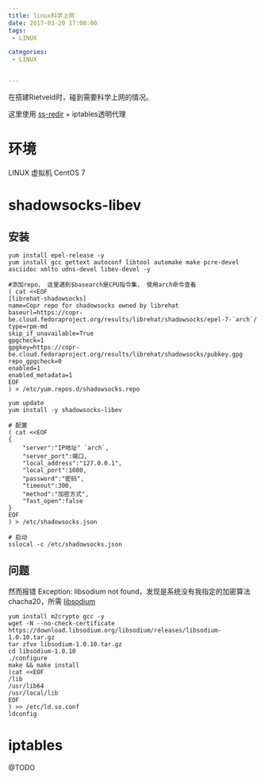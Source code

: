 ```yaml
---
title: linux科学上网
date: 2017-03-20 17:00:00
tags:
 - LINUX

categories:
 - LINUX


---
```


在搭建Rietveld时，碰到需要科学上网的情况。

这里使用 [ss-redir](https://github.com/madeye/shadowsocks-libev) + iptables透明代理

<!-- MORE -->
# 环境
LINUX 虚拟机
CentOS 7

# shadowsocks-libev

## 安装
```
yum install epel-release -y
yum install gcc gettext autoconf libtool automake make pcre-devel asciidoc xmlto udns-devel libev-devel -y

#添加repo， 这里遇到$basearch是CPU指令集， 使用arch命令查看
( cat <<EOF
[librehat-shadowsocks]
name=Copr repo for shadowsocks owned by librehat
baseurl=https://copr-be.cloud.fedoraproject.org/results/librehat/shadowsocks/epel-7-`arch`/
type=rpm-md
skip_if_unavailable=True
gpgcheck=1
gpgkey=https://copr-be.cloud.fedoraproject.org/results/librehat/shadowsocks/pubkey.gpg
repo_gpgcheck=0
enabled=1
enabled_metadata=1
EOF
) > /etc/yum.repos.d/shadowsocks.repo

yum update
yum install -y shadowsocks-libev

# 配置
( cat <<EOF
{
    "server":"IP地址" `arch`,
    "server_port":端口,
    "local_address":"127.0.0.1",
    "local_port":1080,
    "password":"密码",
    "timeout":300,
    "method":"加密方式",
    "fast_open":false
}
EOF
) > /etc/shadowsocks.json

# 启动
sslocal -c /etc/shadowsocks.json
```
## 问题
然而报错 Exception: libsodium not found，发现是系统没有我指定的加密算法chacha20，所需 [libsodium](https://download.libsodium.org/doc/installation/)

```
yum install m2crypto gcc -y
wget -N --no-check-certificate  https://download.libsodium.org/libsodium/releases/libsodium-1.0.10.tar.gz
tar zfvx libsodium-1.0.10.tar.gz
cd libsodium-1.0.10
./configure
make && make install
(cat <<EOF
/lib
/usr/lib64
/usr/local/lib
EOF
) >> /etc/ld.so.conf
ldconfig
```

# iptables
@TODO
